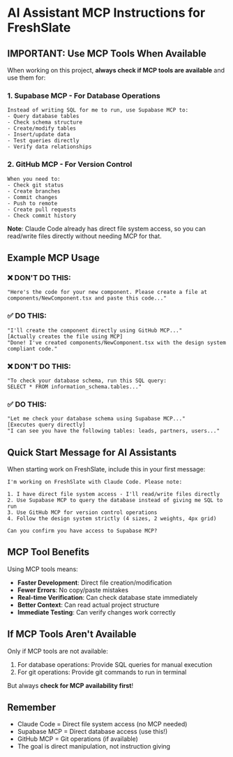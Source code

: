 # AI Assistant MCP Instructions for FreshSlate

## IMPORTANT: Use MCP Tools When Available

When working on this project, **always check if MCP tools are available** and use them for:

### 1. **Supabase MCP** - For Database Operations
```
Instead of writing SQL for me to run, use Supabase MCP to:
- Query database tables
- Check schema structure
- Create/modify tables
- Insert/update data
- Test queries directly
- Verify data relationships
```

### 2. **GitHub MCP** - For Version Control
```
When you need to:
- Check git status
- Create branches
- Commit changes
- Push to remote
- Create pull requests
- Check commit history
```

**Note**: Claude Code already has direct file system access, so you can read/write files directly without needing MCP for that.

## Example MCP Usage

### ❌ DON'T DO THIS:
```
"Here's the code for your new component. Please create a file at components/NewComponent.tsx and paste this code..."
```

### ✅ DO THIS:
```
"I'll create the component directly using GitHub MCP..."
[Actually creates the file using MCP]
"Done! I've created components/NewComponent.tsx with the design system compliant code."
```

### ❌ DON'T DO THIS:
```
"To check your database schema, run this SQL query:
SELECT * FROM information_schema.tables..."
```

### ✅ DO THIS:
```
"Let me check your database schema using Supabase MCP..."
[Executes query directly]
"I can see you have the following tables: leads, partners, users..."
```

## Quick Start Message for AI Assistants

When starting work on FreshSlate, include this in your first message:

```
I'm working on FreshSlate with Claude Code. Please note:

1. I have direct file system access - I'll read/write files directly
2. Use Supabase MCP to query the database instead of giving me SQL to run
3. Use GitHub MCP for version control operations
4. Follow the design system strictly (4 sizes, 2 weights, 4px grid)

Can you confirm you have access to Supabase MCP?
```

## MCP Tool Benefits

Using MCP tools means:
- **Faster Development**: Direct file creation/modification
- **Fewer Errors**: No copy/paste mistakes
- **Real-time Verification**: Can check database state immediately
- **Better Context**: Can read actual project structure
- **Immediate Testing**: Can verify changes work correctly

## If MCP Tools Aren't Available

Only if MCP tools are not available:
1. For database operations: Provide SQL queries for manual execution
2. For git operations: Provide git commands to run in terminal

But always **check for MCP availability first**!

## Remember

- Claude Code = Direct file system access (no MCP needed)
- Supabase MCP = Direct database access (use this!)
- GitHub MCP = Git operations (if available)
- The goal is direct manipulation, not instruction giving
